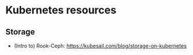 # Kubernetes resources

## Storage
- (Intro to) Rook-Ceph: https://kubesail.com/blog/storage-on-kubernetes

